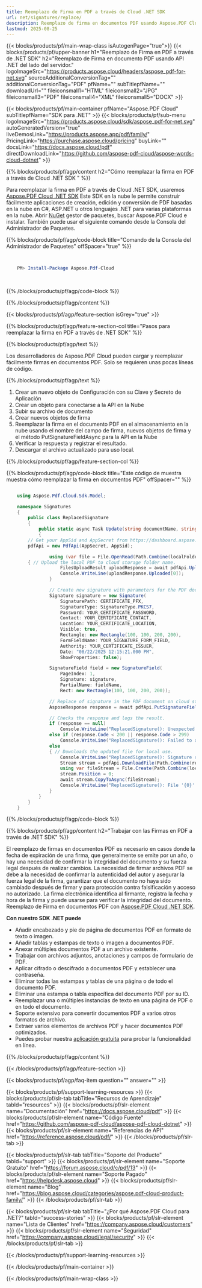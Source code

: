 ```yaml
---
title: Reemplazo de Firma en PDF a través de Cloud .NET SDK
url: net/signatures/replace/
description: Reemplazo de firma en documentos PDF usando Aspose.PDF Cloud SDK para .NET. Firmar documentos PDF.
lastmod: 2025-08-25
---
```


{{< blocks/products/pf/main-wrap-class isAutogenPage="true">}}
{{< blocks/products/pf/upper-banner h1="Reemplazo de Firma en PDF a través de .NET SDK" h2="Reemplazo de Firma en documento PDF usando API .NET del lado del servidor." logoImageSrc="https://products.aspose.cloud/headers/aspose_pdf-for-net.svg" sourceAdditionalConversionTag="" additionalConversionTag="PDF" pfName="" subTitlepfName="" downloadUrl="" fileiconsmall1="HTML" fileiconsmall2="JPG" fileiconsmall3="PDF" fileiconsmall4="XML" fileiconsmall5="DOCX" >}}

{{< blocks/products/pf/main-container pfName="Aspose.PDF Cloud" subTitlepfName="SDK para .NET" >}}
{{< blocks/products/pf/sub-menu logoImageSrc="https://products.aspose.cloud/sdk/aspose_pdf-for-net.svg"
autoGeneratedVersion="true"
liveDemosLink="https://products.aspose.app/pdf/family/" PricingLink="https://purchase.aspose.cloud/pricing" buyLink="" docsLink="https://docs.aspose.cloud/pdf"  directDownloadLink="https://github.com/aspose-pdf-cloud/aspose-words-cloud-dotnet" >}}

{{% blocks/products/pf/agp/content h2="Cómo reemplazar la firma en PDF a través de Cloud .NET SDK " %}}

Para reemplazar la firma en PDF a través de Cloud .NET SDK, usaremos
[Aspose.PDF Cloud .NET SDK](https://products.aspose.cloud/pdf/net/)
Este SDK en la nube le permite construir fácilmente aplicaciones de creación, edición y conversión de PDF basadas en la nube en C#, ASP.NET u otros lenguajes .NET para varias plataformas en la nube. Abrir
[NuGet](https://www.nuget.org/packages/Aspose.Pdf-Cloud)
gestor de paquetes, buscar
Aspose.PDF Cloud
e instalar. También puede usar el siguiente comando desde la Consola del Administrador de Paquetes.

{{% blocks/products/pf/agp/code-block title="Comando de la Consola del Administrador de Paquetes" offSpacer="true" %}}

```powershell

     
    PM> Install-Package Aspose.Pdf-Cloud
     
     

```

{{% /blocks/products/pf/agp/code-block %}}

{{% /blocks/products/pf/agp/content %}}

{{< blocks/products/pf/agp/feature-section isGrey="true" >}}

{{% blocks/products/pf/agp/feature-section-col title="Pasos para reemplazar la firma en PDF a través de .NET SDK" %}}

{{% blocks/products/pf/agp/text %}}

Los desarrolladores de Aspose.PDF Cloud pueden cargar y reemplazar fácilmente firmas en documentos PDF. Solo se requieren unas pocas líneas de código.

{{% /blocks/products/pf/agp/text %}}

1. Crear un nuevo objeto de Configuración con su Clave y Secreto de Aplicación
1. Crear un objeto para conectarse a la API en la Nube
1. Subir su archivo de documento
1. Crear nuevos objetos de firma
1. Reemplazar la firma en el documento PDF en el almacenamiento en la nube usando el nombre del campo de firma, nuevos objetos de firma y el método PutSignatureFieldAsync para la API en la Nube
1. Verificar la respuesta y registrar el resultado.
1. Descargar el archivo actualizado para uso local.

{{% /blocks/products/pf/agp/feature-section-col %}}

{{% blocks/products/pf/agp/code-block title="Este código de muestra muestra cómo reemplazar la firma en documentos PDF" offSpacer="" %}}

```cs

    using Aspose.Pdf.Cloud.Sdk.Model;

    namespace Signatures
    {
        public class ReplacedSignature
        {
            public static async Task Update(string documentName, string fieldName, string outputName, string remoteFolder)
            {
		// Get your AppSid and AppSecret from https://dashboard.aspose.cloud (free registration required). 
		pdfApi = new PdfApi(AppSecret, AppSid);

                using (var file = File.OpenRead(Path.Combine(localFolder, documentName)))
		{ // Upload the local PDF to cloud storage folder name.
                    FilesUploadResult uploadResponse = await pdfApi.UploadFileAsync(Path.Combine(remoteFolder, documentName), documentName);
                    Console.WriteLine(uploadResponse.Uploaded[0]);
                }

                // Create new signature with parameters for the PDF document on cloud storage.
                Signature signature = new Signature(
                    SignaturePath: CERTIFICATE_PFX,
                    SignatureType: SignatureType.PKCS7,
                    Password: YOUR_CERTIFICATE_PASSWORD,
                    Contact: YOUR_CERTIFICATE_CONTACT,
                    Location: YOUR_CERTIFICATE_LOCATION,
                    Visible: true,
                    Rectangle: new Rectangle(100, 100, 200, 200),
                    FormFieldName: YOUR_SIGNATURE_FORM_FIELD,
                    Authority: YOUR_CERTIFICATE_ISSUER,
                    Date: "08/22/2025 12:15:21.000 PM",
                    ShowProperties: false);

                SignatureField field = new SignatureField(
                    PageIndex: 1,
                    Signature: signature,
                    PartialName: fieldName,
                    Rect: new Rectangle(100, 100, 200, 200));

                // Replace of signature in the PDF document on cloud storage.
                AsposeResponse response = await pdfApi.PutSignatureFieldAsync(documentName, fieldName, field, folder: remoteFolder);

                // Checks the response and logs the result.
                if (response == null)
                    Console.WriteLine("ReplacedSignature(): Unexpected error!");
                else if (response.Code < 200 || response.Code > 299)
                    Console.WriteLine("ReplacedSignature(): Failed to append Pdf document signature.");
                else
                { // Downloads the updated file for local use.
                    Console.WriteLine("ReplacedSignature(): Signature replaced successfully in the Pdf document '{0}'.", documentName);
                    Stream stream = pdfApi.DownloadFile(Path.Combine(remoteFolder, documentName));
                    using var fileStream = File.Create(Path.Combine(localFolder, outputName));
                    stream.Position = 0;
                    await stream.CopyToAsync(fileStream);
                    Console.WriteLine("ReplacedSignature(): File '{0}' successfully downloaded.", outputName);
                }
            }
        }
    }

```

{{% /blocks/products/pf/agp/code-block %}}

{{% blocks/products/pf/agp/content h2="Trabajar con las Firmas en PDF a través de .NET SDK" %}}

El reemplazo de firmas en documentos PDF es necesario en casos donde la fecha de expiración de una firma, que generalmente se emite por un año, o hay una necesidad de confirmar la integridad del documento y su fuerza legal después de realizar cambios. La necesidad de firmar archivos PDF se debe a la necesidad de confirmar la autenticidad del autor y asegurar la fuerza legal de la firma, garantizar que el documento no haya sido cambiado después de firmar y para protección contra falsificación y acceso no autorizado. La firma electrónica identifica al firmante, registra la fecha y hora de la firma y puede usarse para verificar la integridad del documento.
Reemplazo de Firma en documentos PDF con [Aspose.PDF Cloud .NET SDK](https://products.aspose.cloud/pdf/net/).

**Con nuestro SDK .NET puede**

+ Añadir encabezado y pie de página de documentos PDF en formato de texto o imagen.
+ Añadir tablas y estampas de texto o imagen a documentos PDF.
+ Anexar múltiples documentos PDF a un archivo existente.
+ Trabajar con archivos adjuntos, anotaciones y campos de formulario de PDF.
+ Aplicar cifrado o descifrado a documentos PDF y establecer una contraseña.
+ Eliminar todas las estampas y tablas de una página o de todo el documento PDF.
+ Eliminar una estampa o tabla específica del documento PDF por su ID.
+ Reemplazar una o múltiples instancias de texto en una página de PDF o en todo el documento.
+ Soporte extensivo para convertir documentos PDF a varios otros formatos de archivo.
+ Extraer varios elementos de archivos PDF y hacer documentos PDF optimizados.
+ Puedes probar nuestra [aplicación gratuita](https://products.aspose.app/pdf/family) para probar la funcionalidad en línea.

{{% /blocks/products/pf/agp/content %}}

{{< /blocks/products/pf/agp/feature-section >}}

{{< blocks/products/pf/agp/faq-item question="" answer="" >}}

{{< blocks/products/pf/support-learning-resources >}}
{{< blocks/products/pf/slr-tab tabTitle="Recursos de Aprendizaje" tabId="resources" >}}
{{< blocks/products/pf/slr-element name="Documentación" href="https://docs.aspose.cloud/pdf" >}}
{{< blocks/products/pf/slr-element name="Código Fuente" href="https://github.com/aspose-pdf-cloud/aspose-pdf-cloud-dotnet" >}}
{{< blocks/products/pf/slr-element name="Referencias de API" href="https://reference.aspose.cloud/pdf/" >}}
{{< /blocks/products/pf/slr-tab >}}

{{< blocks/products/pf/slr-tab tabTitle="Soporte del Producto" tabId="support" >}}
{{< blocks/products/pf/slr-element name="Soporte Gratuito" href="https://forum.aspose.cloud/c/pdf/13" >}}
{{< blocks/products/pf/slr-element name="Soporte Pagado" href="https://helpdesk.aspose.cloud" >}}
{{< blocks/products/pf/slr-element name="Blog" href="https://blog.aspose.cloud/categories/aspose.pdf-cloud-product-family/" >}}
{{< /blocks/products/pf/slr-tab >}}

{{< blocks/products/pf/slr-tab tabTitle="¿Por qué Aspose.PDF Cloud para .NET?" tabId="success-stories" >}}
{{< blocks/products/pf/slr-element name="Lista de Clientes" href="https://company.aspose.cloud/customers" >}}
{{< blocks/products/pf/slr-element name="Seguridad" href="https://company.aspose.cloud/legal/security" >}}
{{< /blocks/products/pf/slr-tab >}}

{{< /blocks/products/pf/support-learning-resources >}}

{{< /blocks/products/pf/main-container >}}

{{< /blocks/products/pf/main-wrap-class >}}


